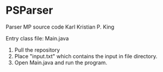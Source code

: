 # PSParser
Parser MP source code
Karl Kristian P. King

Entry class file: Main.java

1. Pull the repository <br />
2. Place "input.txt" which contains the input in file directory. <br />
3. Open Main.java and run the program. <br />
